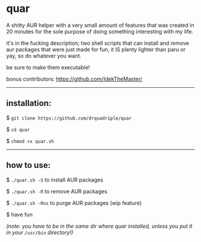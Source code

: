 # quar
A shitty AUR helper with a very small amount of features that was created in 20 minutes for the sole purpose of doing something interesting with my life.

it's in the fucking description;
two shell scripts that can install and remove aur packages that were just made for fun, it IS plenty lighter than paru or yay, so do whatever you want.

be sure to make them executable!

bonus contributors: https://github.com/IdekTheMaster/

-------------
installation:
-------------
$ `git clone https://github.com/drquadriple/quar`

$ `cd quar`

$ `chmod +x quar.sh`

-----------
how to use:
-----------

$ `./quar.sh -S` to install AUR packages

$ `./quar.sh -R` to remove AUR packages

$ `./quar.sh -Rns` to purge AUR packages (wip feature)

$ have fun

*(note: you have to be in the same dir where quar installed, unless you put it in your `/usr/bin` directory!)*
